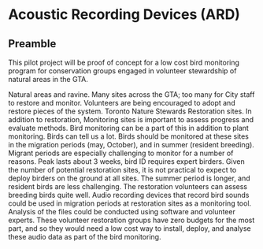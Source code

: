 # Acoustic Recording Devices (ARD)

## Preamble

This pilot project will be proof of concept for a low cost bird monitoring program for conservation groups engaged in volunteer stewardship of natural areas in the GTA.

Natural areas and ravine. Many sites across the GTA; too many for City staff to restore and monitor.
Volunteers are being encouraged to adopt and restore pieces of the system. Toronto Nature Stewards Restoration sites.
In addition to restoration, Monitoring sites is important to assess progress and evaluate methods.
Bird monitoring can be a part of this in addition to plant monitoring. Birds can tell us a lot. 
Birds should be monitored at these sites in the migration periods (may, October), and in summer (resident breeding).
Migrant periods are especially challenging to monitor for a number of reasons. Peak lasts about 3 weeks, bird ID requires expert birders. Given the number of potential restoration sites, it is not practical to expect to deploy birders on the ground at all sites. 
The summer period is longer, and resident birds are less challenging. The restoration volunteers can assess breeding birds quite well.
Audio recording devices that record bird sounds could be used in migration periods at restoration sites as a monitoring tool. Analysis of the files could be conducted using software and volunteer experts.
These volunteer restoration  groups have zero budgets for the most part, and so they would need a low cost way to install, deploy, and analyse these audio data as part of the bird monitoring.

